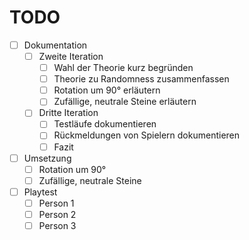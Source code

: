 # TODO

- [ ] Dokumentation
    - [ ] Zweite Iteration
        - [ ] Wahl der Theorie kurz begründen
        - [ ] Theorie zu Randomness zusammenfassen
        - [ ] Rotation um 90° erläutern
        - [ ] Zufällige, neutrale Steine erläutern
    - [ ] Dritte Iteration
        - [ ] Testläufe dokumentieren
        - [ ] Rückmeldungen von Spielern dokumentieren
        - [ ] Fazit
- [ ] Umsetzung
    - [ ] Rotation um 90°
    - [ ] Zufällige, neutrale Steine
- [ ] Playtest
    - [ ] Person 1
    - [ ] Person 2
    - [ ] Person 3
